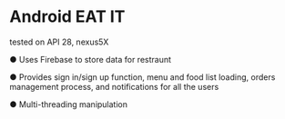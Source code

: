 # Android EAT IT
tested on API 28, nexus5X

 ● Uses Firebase to store data for restraunt

 ● Provides sign in/sign up function, menu and food list loading, orders management
process, and notifications for all the users

 ● Multi-threading manipulation
